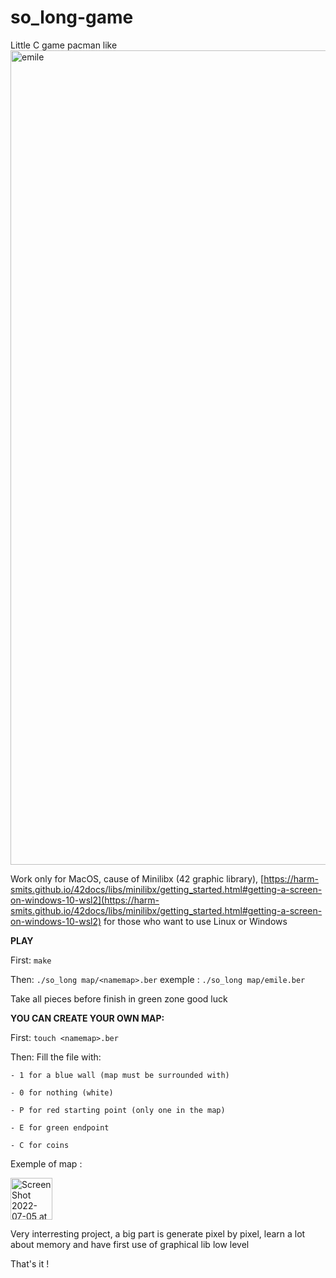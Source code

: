 # so_long-game
Little C game pacman like
<img width="1303" alt="emile" src="https://user-images.githubusercontent.com/77667022/177381072-6f051cea-f506-41fc-949b-9c092649a1cc.png">

Work only for MacOS, cause of Minilibx (42 graphic library), [https://harm-smits.github.io/42docs/libs/minilibx/getting_started.html#getting-a-screen-on-windows-10-wsl2](https://harm-smits.github.io/42docs/libs/minilibx/getting_started.html#getting-a-screen-on-windows-10-wsl2) for those who want to use Linux or Windows

**PLAY**

  First:
    `make`


  Then:
    `./so_long map/<namemap>.ber` exemple : `./so_long map/emile.ber`

  Take all pieces before finish in green zone good luck



**YOU CAN CREATE YOUR OWN MAP:**

First:
    `touch <namemap>.ber`


Then: Fill the file with:

    - 1 for a blue wall (map must be surrounded with)

    - 0 for nothing (white)

    - P for red starting point (only one in the map)

    - E for green endpoint

    - C for coins
    
 
 Exemple of map :
 
 <img width="67" alt="Screen Shot 2022-07-05 at 7 38 48 PM" src="https://user-images.githubusercontent.com/77667022/177384959-56a943e8-dd13-4c44-8cd4-e0c7d7720a5a.png">




Very interresting project, a big part is generate pixel by pixel, learn a lot about memory and have first use of graphical lib low level

That's it !
